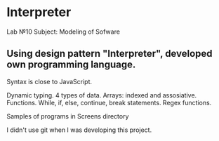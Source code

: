 # Interpreter
Lab №10 Subject: Modeling of Sofware

Using design pattern "Interpreter", developed own programming language.
-
Syntax is close to JavaScript.

Dynamic typing.
4 types of data.
Arrays: indexed and assosiative.
Functions.
While, if, else, continue, break statements.
Regex functions.

Samples of programs in Screens directory

I didn't use git when I was developing this project.
